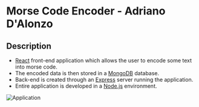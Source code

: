 # Morse Code Encoder - Adriano D'Alonzo

## Description
- [React](https://react.dev/) front-end application which allows the user to encode some text into morse code.
- The encoded data is then stored in a [MongoDB](https://www.mongodb.com/) database.
- Back-end is created through an [Express](https://expressjs.com/) server running the application.
- Entire application is developed in a [Node.js](https://nodejs.org/) environment.

![Application](https://github.com/adridalo/MorseCodeEncoder/assets/93151842/a220178a-9966-4ffe-aaed-02bc1c6bc99d)

